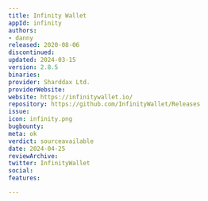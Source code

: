 ```yaml
---
title: Infinity Wallet
appId: infinity
authors:
- danny
released: 2020-08-06
discontinued: 
updated: 2024-03-15
version: 2.8.5
binaries: 
provider: Sharddax Ltd.
providerWebsite: 
website: https://infinitywallet.io/
repository: https://github.com/InfinityWallet/Releases
issue: 
icon: infinity.png
bugbounty: 
meta: ok
verdict: sourceavailable
date: 2024-04-25
reviewArchive: 
twitter: InfinityWallet
social: 
features: 

---
```


